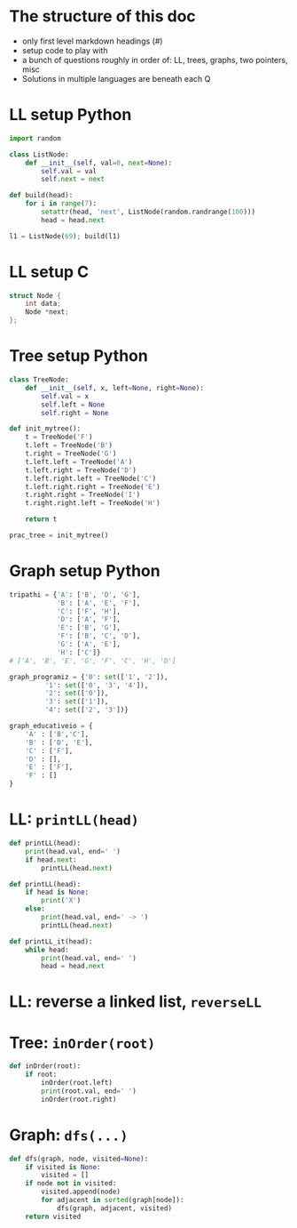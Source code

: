 
# The structure of this doc

- only first level markdown headings (#)
- setup code to play with
- a bunch of questions roughly in order of: LL, trees, graphs, two pointers, misc
- Solutions in multiple languages are beneath each Q

# LL setup Python

```python
import random

class ListNode:
    def __init__(self, val=0, next=None):
        self.val = val
        self.next = next

def build(head):
    for i in range(7):
        setattr(head, 'next', ListNode(random.randrange(100)))
        head = head.next

l1 = ListNode(69); build(l1)
```

# LL setup C

```c
struct Node {
    int data;
    Node *next;
};
```

# Tree setup Python

```python
class TreeNode:
    def __init__(self, x, left=None, right=None):
        self.val = x
        self.left = None
        self.right = None

def init_mytree():
    t = TreeNode('F')
    t.left = TreeNode('B')
    t.right = TreeNode('G')
    t.left.left = TreeNode('A')
    t.left.right = TreeNode('D')
    t.left.right.left = TreeNode('C')
    t.left.right.right = TreeNode('E')
    t.right.right = TreeNode('I')
    t.right.right.left = TreeNode('H')

    return t

prac_tree = init_mytree()
```

# Graph setup Python

```python
tripathi = {'A': ['B', 'D', 'G'],
            'B': ['A', 'E', 'F'],
            'C': ['F', 'H'],
            'D': ['A', 'F'],
            'E': ['B', 'G'],
            'F': ['B', 'C', 'D'],
            'G': ['A', 'E'],
            'H': ['C']}
# ['A', 'B', 'E', 'G', 'F', 'C', 'H', 'D']

graph_programiz = {'0': set(['1', '2']),
         '1': set(['0', '3', '4']),
         '2': set(['0']),
         '3': set(['1']),
         '4': set(['2', '3'])}

graph_educativeio = {
    'A' : ['B','C'],
    'B' : ['D', 'E'],
    'C' : ['F'],
    'D' : [],
    'E' : ['F'],
    'F' : []
}
```

# LL: `printLL(head)`

```python
def printLL(head):
    print(head.val, end=' ')
    if head.next:
        printLL(head.next)
```

```python
def printLL(head):
    if head is None:
        print('X')
    else:
        print(head.val, end=' -> ')
        printLL(head.next)
```

```python
def printLL_it(head):
    while head:
        print(head.val, end=' ')
        head = head.next
```


# LL: reverse a linked list, `reverseLL`


# Tree: `inOrder(root)`

```python
def inOrder(root):
    if root:
        inOrder(root.left)
        print(root.val, end=' ')
        inOrder(root.right)
```

# Graph: `dfs(...)`

```python
def dfs(graph, node, visited=None):
    if visited is None:
        visited = []
    if node not in visited:
        visited.append(node)
        for adjacent in sorted(graph[node]):
            dfs(graph, adjacent, visited)
    return visited
```